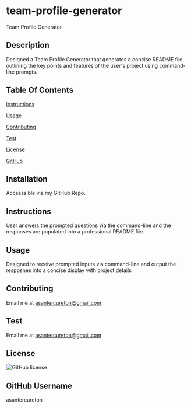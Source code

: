# team-profile-generator
Team Profile Generator

## Description
Designed a Team Profile Generator that generates a concise README file outlining the key points and features of the user's project using command-line prompts.
## Table Of Contents
[Instructions](#instructions)

[Usage](#usage)

[Contributing](#contributing)

[Test](#test)

[License](#license)

[GitHub](#gitHub)
## Installation
Accsessible via my GitHub Repo.
## Instructions
User answers the prompted questions via the command-line and the responses are populated into a professional README file.
## Usage
Designed to receive prompted inputs via command-line and output the resposnes into a concise display with project details
## Contributing
Email me at asantercureton@gmail.com
## Test
Email me at asantercureton@gmail.com
## License
![GitHub license](https://img.shields.io/badge/license-ISC-blue.svg)
## GitHub Username
asantercureton